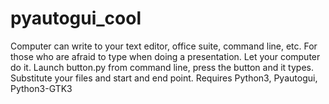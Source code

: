 # pyautogui_cool
Computer can write to your text editor, office suite, command line, etc.
For those who are afraid to type when doing a presentation. Let your
computer do it. Launch button.py from command line, press the button and it
types. Substitute your files and start and end point.
Requires Python3, Pyautogui, Python3-GTK3
